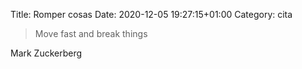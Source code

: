 Title: Romper cosas
Date: 2020-12-05 19:27:15+01:00
Category: cita


>Move fast and break things 

Mark Zuckerberg

